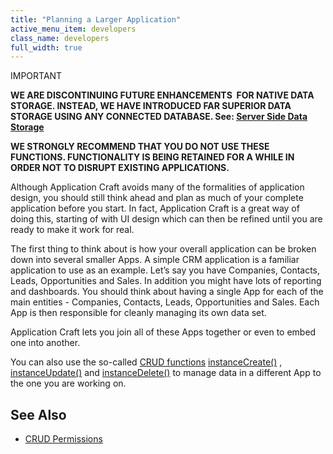 ```yaml
---
title: "Planning a Larger Application"
active_menu_item: developers
class_name: developers
full_width: true
---
```



IMPORTANT

**WE ARE DISCONTINUING FUTURE ENHANCEMENTS  FOR NATIVE DATA STORAGE. INSTEAD, WE HAVE INTRODUCED FAR SUPERIOR DATA STORAGE USING ANY CONNECTED DATABASE. See: [Server Side Data Storage](../../../data-storage/server-side-data-storage/)**

**WE STRONGLY RECOMMEND THAT YOU DO NOT USE THESE FUNCTIONS. FUNCTIONALITY IS BEING RETAINED FOR A WHILE IN ORDER NOT TO DISRUPT EXISTING APPLICATIONS.**

Although Application Craft avoids many of the formalities of application design, you should still think ahead and plan as much of your complete application before you start. In fact, Application Craft is a great way of doing this, starting of with UI design which can then be refined until you are ready to make it work for real.

The first thing to think about is how your overall application can be broken down into several smaller Apps. A simple CRM application is a familiar application to use as an example. Let’s say you have Companies, Contacts, Leads, Opportunities and Sales. In addition you might have lots of reporting and dashboards. You should think about having a single App for each of the main entities - Companies, Contacts, Leads, Opportunities and Sales. Each App is then responsible for cleanly managing its own data set.

Application Craft lets you join all of these Apps together or even to embed one into another.

You can also use the so-called [CRUD functions](crud--create-read-update-dele.htm) [instanceCreate()](../../../scripting-apis/client-api/instance-data-functions/instancecreate) , [instanceUpdate()](../../../scripting-apis/client-api/instance-data-functions/instancesave) and [instanceDelete()](../../../scripting-apis/client-api/instance-data-functions/instancedelete) to manage data in a different App to the one you are working on.

## **See Also**

 - [CRUD Permissions](crud-in-detail/using-ac-app-storage/crud-permissions)

